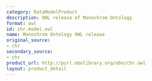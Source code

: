 ```yaml
---
category: DataModelProduct
description: OWL release of Monochrom Ontology
format: owl
id: chr.model.owl
name: Monochrom Ontology OWL release
original_source:
- chr
secondary_source:
- chr
product_url: http://purl.obolibrary.org/obo/chr.owl
layout: product_detail
---
```

